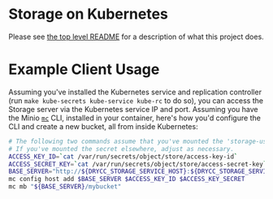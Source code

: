 # Storage on Kubernetes

Please see [the top level README](https://github.com/drycc/storage/blob/main/README.md) for a description of what this project does.

# Example Client Usage

Assuming you've installed the Kubernetes service and replication controller (run `make kube-secrets kube-service kube-rc` to do so), you can access the Storage server via the Kubernetes service IP and port. Assuming you have the Minio [`mc`](https://github.com/minio/mc) CLI, installed in your container, here's how you'd configure the CLI and create a new bucket, all from inside Kubernetes:

```bash
# The following two commands assume that you've mounted the 'storage-user' secret under /var/run/secrets/object/store.
# If you've mounted the secret elsewhere, adjust as necessary.
ACCESS_KEY_ID=`cat /var/run/secrets/object/store/access-key-id`
ACCESS_SECRET_KEY=`cat /var/run/secrets/object/store/access-secret-key`
BASE_SERVER="http://${DRYCC_STORAGE_SERVICE_HOST}:${DRYCC_STORAGE_SERVICE_PORT}"
mc config host add $BASE_SERVER $ACCESS_KEY_ID $ACCESS_KEY_SECRET
mc mb "${BASE_SERVER}/mybucket"
```

